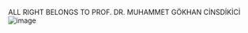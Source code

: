 ALL RIGHT BELONGS TO PROF. DR. MUHAMMET GÖKHAN CİNSDİKİCİ
![image](https://github.com/senaakilinc/CompNetProg-Final-Hackathon/assets/98218040/913cd302-113d-4ea7-8730-58fbb120a591)
